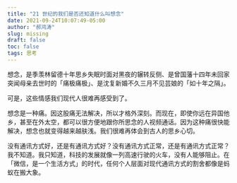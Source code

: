 ```yaml
---
title: "21 世纪的我们是否还知道什么叫想念"
date: 2021-09-24T10:07:49-05:00
author: "郝鸿涛"
slug: missing
draft: false
toc: false
tags: 思考
---
```

想念，是季羡林留德十年思乡失眠时面对黑夜的辗转反侧、是曾国藩十四年未回家突闻母亲去世时的「痛极痛极」、是沈复新婚不久三月不见芸娘的「如十年之隔」。

可是，这些情感我们现代人很难再感受到了。

想念是一种痛。因这股痛无法解决，所以才格外深刻。而现在，即使你远在异国他乡，甚至在外太空，都可以很方便地跟你所思念的人视频通话。因为这种痛很快能解决，想念也就变得越来越肤浅。我们很难再体会到古人的思乡心切。

没有通讯方式好，还是有通讯方式好？没有通讯方式正常，还是有通讯方式正常？我不知道。我只知道，科技的发展就像一列高速行驶的火车，没有人能够阻止。在「微信，是一个生活方式」的时代，任何个人层面对现代通讯方式的割舍都像是蚂蚁在搬大象。


